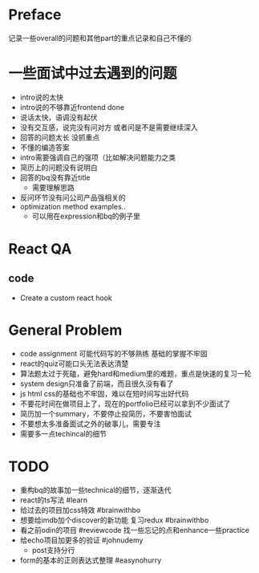 
# Preface
记录一些overall的问题和其他part的重点记录和自己不懂的
# 一些面试中过去遇到的问题
- intro说的太快
- intro说的不够靠近frontend done
- 说话太快，语调没有起伏 
- 没有交互感，说完没有问对方 或者问是不是需要继续深入
- 回答的问题太长 没抓重点
- 不懂的编造答案
- intro需要强调自己的强项（比如解决问题能力之类
- 简历上的问题没有说明白
- 回答的bq没有靠近title
  - 需要理解思路
- 反问环节没有问公司产品强相关的
- optimization method examples..
  - 可以用在expression和bq的例子里

# React QA

## code
- Create a custom react hook



# General Problem

- code assignment 可能代码写的不够熟练 基础的掌握不牢固
- react的quiz可能口头无法表达清楚
- 算法题太过于死磕，避免hard和medium里的难题，重点是快速的复习一轮
- system design只准备了前端，而且很久没有看了
- js html css的基础也不牢固，难以在短时间写出好代码
- 不要花时间在做项目上了，现在的portfolio已经可以拿到不少面试了
- 简历加一个summary，不要停止投简历，不要害怕面试
- 不要想太多准备面试之外的破事儿，需要专注
- 需要多一点techincal的细节

# TODO
- 重构bq的故事加一些technical的细节，逐渐迭代
- react的ts写法 #learn
- 给过去的项目加css特效 #brainwithbo
- 想要给imdb加个discover的新功能 复习redux #brainwithbo
- 看之前odin的项目 #reviewcode 找一些忘记的点和enhance一些practice
- 给echo项目加更多的验证 #johnudemy
  - post支持分行
- form的基本的正则表达式整理 #easynohurry





